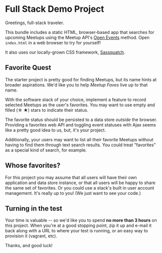 Full Stack Demo Project
=======================

Greetings, full-stack traveler.

This bundle includes a static HTML, browser-based app that searches
for upcoming Meetups using the Meetup API's [Open Events][events]
method. Open `index.html` in a web browser to try for yourself!

It also uses our locally-grown CSS framework, [Sassquatch][sassquatch].

Favorite Quest
--------------

The starter project is pretty good for finding Meetups, but its name
hints at broader aspirations. We'd like you to help *Meetup Faves*
live up to that name.

With the software stack of your choice, implement a feature to record
selected Meetups as the user's favorites. You may want to use empty
and filled (☆ ★) stars to indicate their status.

The favorite status should be persisted to a data store *outside* the
browser. Providing a favorites web API and toggling event statuses
with Ajax seems like a pretty good idea to us, but, it's your project.

Additionally, your users may want to list all their favorite Meetups
without having to find them through text search results. You could
treat "favorites" as a special kind of search, for example.

Whose favorites?
----------------

For this project you may assume that all users will have their own
application and data store instance, or that all users will be happy
to share the same set of favorites. Or you could use a stack's built
in user account management. It's really up to you! (We just want to
see your code.)

Turning in the test
-------------------

Your time is valuable -- so we'd like you to spend **no more than 3
hours** on this project. When you're at a good stopping point, zip it
up and e-mail it back along with a URL to where your test is running, 
or an easy way to provision it (vagrant, etc).

Thanks, and good luck!

[events]: http://www.meetup.com/meetup_api/docs/2/open_events/
[sassquatch]: http://meetup.github.io/sassquatch/
